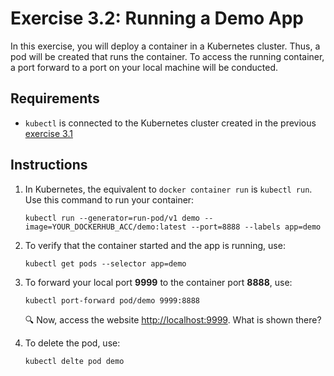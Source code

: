 # Exercise 3.2: Running a Demo App

In this exercise, you will deploy a container in a Kubernetes cluster. Thus, a pod will be created that runs the container. To access the running container, a port forward to a port on your local machine will be conducted. 

## Requirements

* `kubectl` is connected to the Kubernetes cluster created in the previous [exercise 3.1](../exercise%203.1)

## Instructions

1. In Kubernetes, the equivalent to `docker container run` is `kubectl run`. Use this command to run your container:

    ```console
    kubectl run --generator=run-pod/v1 demo --image=YOUR_DOCKERHUB_ACC/demo:latest --port=8888 --labels app=demo
    ```

1. To verify that the container started and the app is running, use:
    
    ```console
    kubectl get pods --selector app=demo
    ```

1. To forward your local port **9999** to the container port **8888**, use:
    
    ```console
    kubectl port-forward pod/demo 9999:8888
    ```

    :mag: Now, access the website [http://localhost:9999](http://localhost:9999). What is shown there? 

1. To delete the pod, use:

    ```console
    kubectl delte pod demo
    ```